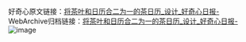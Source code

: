 好奇心原文链接：[将茶叶和日历合二为一的茶日历_设计_好奇心日报-](https://www.qdaily.com/articles/2773.html)
WebArchive归档链接：[将茶叶和日历合二为一的茶日历_设计_好奇心日报-](http://web.archive.org/web/20181007174721/http://www.qdaily.com:80/articles/2773.html)
![image](http://ww3.sinaimg.cn/large/007d5XDply1g3v6i7ixtnj30u034k1hh)